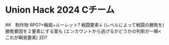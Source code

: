 # Union Hack 2024 Cチーム

##　制作物
    RPG?+輪廻+ルーレット?
    戦闘要素↓
    (レベルによって戦闘の勝敗を)
    勝敗要因を２要素にする案も
    (エンカウントから逃げるかどうかの判断が一瞬<これが瞬発要素)
    2D?
